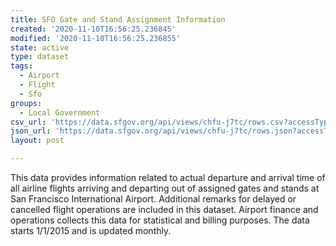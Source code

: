 ```yaml
---
title: SFO Gate and Stand Assignment Information
created: '2020-11-10T16:56:25.236845'
modified: '2020-11-10T16:56:25.236855'
state: active
type: dataset
tags:
  - Airport
  - Flight
  - Sfo
groups:
  - Local Government
csv_url: 'https://data.sfgov.org/api/views/chfu-j7tc/rows.csv?accessType=DOWNLOAD'
json_url: 'https://data.sfgov.org/api/views/chfu-j7tc/rows.json?accessType=DOWNLOAD'
layout: post

---
```

This data provides information related to actual departure and arrival time of all airline flights arriving and departing out of assigned gates and stands at San Francisco International Airport.  Additional remarks for delayed or cancelled flight operations are included in this dataset. Airport finance and operations collects this data for statistical and billing purposes. The data starts 1/1/2015 and is updated monthly.
